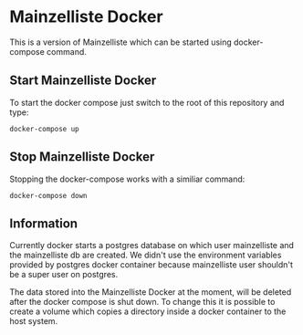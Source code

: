 # Mainzelliste Docker

This is a version of Mainzelliste which can be started using docker-compose command. 

## Start Mainzelliste Docker

To start the docker compose just switch to the root of this repository and type:
```
docker-compose up
```

## Stop Mainzelliste Docker

Stopping the docker-compose works with a similiar command:
```
docker-compose down
```

## Information

Currently docker starts a postgres database on which user mainzelliste and the mainzelliste db are created. We didn't use the environment variables provided by postgres docker container because mainzelliste user shouldn't be a super user on postgres.

The data stored into the Mainzelliste Docker at the moment, will be deleted after the docker compose is shut down. To change this it is possible to create a volume which copies a directory inside a docker container to the host system.